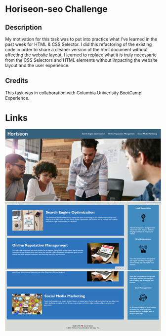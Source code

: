 # Horiseon-seo Challenge 

## Description 
My motivation for this task was to put into practice what I've learned in the past week for HTML & CSS Selector. I did this refactoring of the existing code in order to share a cleaner version of the html document without affecting the website layout. I learned to replace what it is truly necessarie from the CSS Selectors and HTML elements without impacting the website layout and the user experience. 

## Credits
This task was in collaboration with Columbia Univerisity BootCamp Experience. 

# Links
![alt text](image.png)
![alt text](image-1.png)
![alt text](image-2.png)








